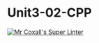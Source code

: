 # Unit3-02-CPP
[![Mr Coxall's Super Linter](https://github.com/ICS3U-C-Programming-ZakG/Unit3-02-CPP/workflows/Mr%20Coxall's%20Super%20Linter/badge.svg)](https://github.com/ICS3U-C-Programming-ZakG/Unit3-02-CPP/actions/)
